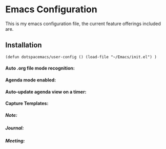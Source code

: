 # Emacs Configuration

This is my emacs configuration file, the current feature offerings included are.

## Installation 

`
(defun dotspacemacs/user-config ()
  (load-file "~/Emacs/init.el")
  )
`

#### Auto .org file mode recognition:

#### Agenda mode enabled:

#### Auto-update agenda view on a timer:

#### Capture Templates:

##### Note:

##### Journal:

##### Meeting:
